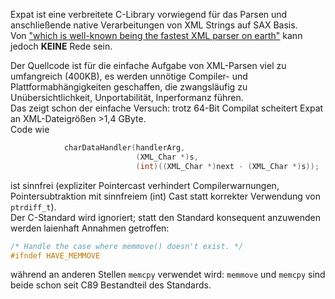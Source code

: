 Expat ist eine verbreitete C-Library vorwiegend für das Parsen und anschließende native Verarbeitungen von XML Strings auf SAX Basis.  
Von ["which is well-known being the fastest XML parser on earth"](https://web.archive.org/web/20140908021713/http://chneukirchen.org/blog/archive/2004/12/push-vs-pull.html) kann jedoch **KEINE** Rede sein.  

Der Quellcode ist für die einfache Aufgabe von XML-Parsen viel zu umfangreich (400KB), es werden unnötige Compiler- und Plattformabhängigkeiten geschaffen, die zwangsläufig zu Unübersichtlichkeit, Unportabilität, Inperformanz führen.  
Das zeigt schon der einfache Versuch: trotz 64-Bit Compilat scheitert Expat an XML-Dateigrößen >1,4 GByte.  
Code wie
```C
            charDataHandler(handlerArg,
                            (XML_Char *)s,
                            (int)((XML_Char *)next - (XML_Char *)s));
```
ist sinnfrei (expliziter Pointercast verhindert Compilerwarnungen, Pointersubtraktion mit sinnfreiem (int) Cast statt korrekter Verwendung von `ptrdiff_t`).  
Der C-Standard wird ignoriert; statt den Standard konsequent anzuwenden werden laienhaft Annahmen getroffen:  
```C
/* Handle the case where memmove() doesn't exist. */
#ifndef HAVE_MEMMOVE
```
während an anderen Stellen `memcpy` verwendet wird: `memmove` und `memcpy` sind beide schon seit C89 Bestandteil des Standards.
